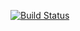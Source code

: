 [![Build Status](https://travis-ci.org/m-a-r-c-e-l-i-n-o/ibm-apic-example.svg?branch=master)](https://travis-ci.org/m-a-r-c-e-l-i-n-o/ibm-apic-example)
